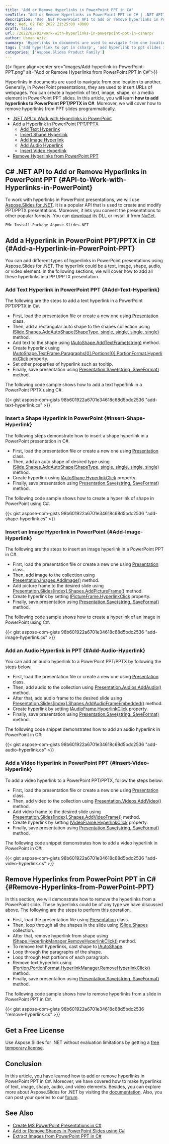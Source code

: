```yaml
---
title: 'Add or Remove Hyperlinks in PowerPoint PPT in C#'
seoTitle: "Add or Remove Hyperlinks in PowerPoint PPT in C# | .NET API"
description: "Use .NET PowerPoint API to add or remove hyperlinks in PowerPoint PPT/PPTX in C#. Add text, image, shape, audio and video hyperlinks in PowerPoint."
date: Wed, 02 Feb 2022 21:25:00 +0000
draft: false
url: /2022/02/02/work-with-hyperlinks-in-powerpoint-ppt-in-csharp/
author: Usman Aziz
summary: 'Hyperlinks in documents are used to navigate from one location to another. Generally, in PowerPoint presentations, they are used to insert URLs of webpages. You can create a hyperlink of text, image, shape, or a media element in PowerPoint PPT slides. In this article, you will learn **how to add hyperlinks to PowerPoint PPT/PPTX in C#**. Moreover, we will cover how to remove hyperlinks from PPT slides programmatically.'
tags: ['add hyperlink to ppt in csharp', 'add hyperlink to ppt slides in csharp', 'add hyperlink to pptx in csharp', 'insert hyperlink to ppt in csharp', 'remove hyperlink from ppt in csharp']
categories: ['Aspose.Slides Product Family']
---
```




{{< figure align=center src="images/Add-hyperlink-in-PowerPoint-PPT.png" alt="Add or Remove Hyperlinks from PowerPoint PPT in C#">}}


Hyperlinks in documents are used to navigate from one location to another. Generally, in PowerPoint presentations, they are used to insert URLs of webpages. You can create a hyperlink of text, image, shape, or a media element in PowerPoint PPT slides. In this article, you will learn **how to add hyperlinks to PowerPoint PPT/PPTX in C#**. Moreover, we will cover how to remove hyperlinks from PPT slides programmatically.

*   [.NET API to Work with Hyperlinks in PowerPoint][1]
*   [Add a Hyperlink in PowerPoint PPT/PPTX][2]
    *   [Add Text Hyperlink][3]
    *   [Insert Shape Hyperlink][4]
    *   [Add Image Hyperlink][5]
    *   [Add Audio Hyperlink][6]
    *   [Insert Video Hyperlink][7]
*   [Remove Hyperlinks from PowerPoint PPT][8]

## C# .NET API to Add or Remove Hyperlinks in PowerPoint PPT {#API-to-Work-with-Hyperlinks-in-PowerPoint}

To work with hyperlinks in PowerPoint presentations, we will use [Aspose.Slides for .NET][9]. It is a popular API that is used to create and modify PPT/PPTX presentations. Moreover, it lets you convert the presentations to other popular formats. You can [download][10] its DLL or install it from [NuGet][11].

```
PM> Install-Package Aspose.Slides.NET 
```

## Add a Hyperlink in PowerPoint PPT/PPTX in C# {#Add-a-Hyperlink-in-PowerPoint-PPT}

You can add different types of hyperlinks in PowerPoint presentations using Aspose.Slides for .NET. The hyperlink could be a text, image, shape, audio, or video element. In the following sections, we will cover how to add all these hyperlinks in a PPT/PPTX presentation.

### Add Text Hyperlink in PowerPoint PPT {#Add-Text-Hyperlink}

The following are the steps to add a text hyperlink in a PowerPoint PPT/PPTX in C#.

*   First, load the presentation file or create a new one using [Presentation][12] class.
*   Then, add a rectangular auto shape to the shapes collection using [ISlide.Shapes.AddAutoShape(ShapeType, single, single, single, single)][13] method.
*   Add text to the shape using [IAutoShape.AddTextFrame(string)][14] method.
*   Create hyperlink using [IAutoShape.TextFrame.Paragraphs\[0\].Portions\[0\].PortionFormat.HyperlinkClick][15] property.
*   Set other properties of hyperlink such as tooltip.
*   Finally, save presentation using [Presentation.Save(string, SaveFormat)][16] method.

The following code sample shows how to add a text hyperlink in a PowerPoint PPTX using C#.

{{< gist aspose-com-gists 98b601922a6701e34618c68d5bdc2536 "add-text-hyperlink.cs" >}}

### Insert a Shape Hyperlink in PowerPoint {#Insert-Shape-Hyperlink}

The following steps demonstrate how to insert a shape hyperlink in a PowerPoint presentation in C#.

*   First, load the presentation file or create a new one using [Presentation][17] class.
*   Then, add an auto shape of desired type using [ISlide.Shapes.AddAutoShape(ShapeType, single, single, single, single)][18] method.
*   Create hyperlink using [IAutoShape.HyperlinkClick][19] property.
*   Finally, save presentation using [Presentation.Save(string, SaveFormat)][20] method.

The following code sample shows how to create a hyperlink of shape in PowerPoint using C#.

{{< gist aspose-com-gists 98b601922a6701e34618c68d5bdc2536 "add-shape-hyperlink.cs" >}}

### Insert an Image Hyperlink in PowerPoint {#Add-Image-Hyperlink}

The following are the steps to insert an image hyperlink in a PowerPoint PPT in C#.

*   First, load the presentation file or create a new one using [Presentation][21] class.
*   Then, add image to the collection using [Presentation.Images.AddImage()][22] method.
*   Add picture frame to the desired slide using [Presentation.Slides\[index\].Shapes.AddPictureFrame()][23] method.
*   Create hyperlink by setting [IPictureFrame.HyperlinkClick][24] property.
*   Finally, save presentation using [Presentation.Save(string, SaveFormat)][25] method.

The following code sample shows how to create a hyperlink of an image in PowerPoint using C#.

{{< gist aspose-com-gists 98b601922a6701e34618c68d5bdc2536 "add-image-hyperlink.cs" >}}

### Add an Audio Hyperlink in PPT {#Add-Audio-Hyperlink}

You can add an audio hyperlink to a PowerPoint PPT/PPTX by following the steps below:

*   First, load the presentation file or create a new one using [Presentation][26] class.
*   Then, add audio to the collection using [Presentation.Audios.AddAudio()][27] method.
*   After that, add audio frame to the desired slide using [Presentation.Slides\[index\].Shapes.AddAudioFrameEmbedded()][28] method.
*   Create hyperlink by setting [IAudioFrame.HyperlinkClick][29] property.
*   Finally, save presentation using [Presentation.Save(string, SaveFormat)][30] method.

The following code snippet demonstrates how to add an audio hyperlink in PowerPoint in C#:

{{< gist aspose-com-gists 98b601922a6701e34618c68d5bdc2536 "add-audio-hyperlink.cs" >}}

### Add a Video Hyperlink in PowerPoint PPT {#Insert-Video-Hyperlink}

To add a video hyperlink to a PowerPoint PPT/PPTX, follow the steps below:

*   First, load the presentation file or create a new one using [Presentation][31] class.
*   Then, add video to the collection using [Presentation.Videos.AddVideo()][32] method.
*   Add video frame to the desired slide using [Presentation.Slides\[index\].Shapes.AddVideoFrame()][33] method.
*   Create hyperlink by setting [IVideoFrame.HyperlinkClick][34] property.
*   Finally, save presentation using [Presentation.Save(string, SaveFormat)][35] method.

The following code snippet demonstrates how to add a video hyperlink in PowerPoint in C#:

{{< gist aspose-com-gists 98b601922a6701e34618c68d5bdc2536 "add-video-hyperlink.cs" >}}

## Remove Hyperlinks from PowerPoint PPT in C# {#Remove-Hyperlinks-from-PowerPoint-PPT}

In this section, we will demonstrate how to remove the hyperlinks from a PowerPoint slide. These hyperlinks could be of any type we have discussed above. The following are the steps to perform this operation.

*   First, load the presentation file using [Presentation][36] class.
*   Then, loop through all the shapes in the slide using [ISlide.Shapes][37] collection.
*   After that, remove hyperlink from shape using [IShape.HyperlinkManager.RemoveHyperlinkClick()][38] method.
*   To remove text hyperlinks, cast shape to [IAutoShape][39].
*   Loop through the paragraphs of the shape.
*   Loop through text portions of each paragraph.
*   Remove text hyperlink using [IPortion.PortionFormat.HyperlinkManager.RemoveHyperlinkClick()][40] method.
*   Finally, save presentation using [Presentation.Save(string, SaveFormat)][41] method.

The following code sample shows how to remove hyperlinks from a slide in PowerPoint PPT in C#.

{{< gist aspose-com-gists 98b601922a6701e34618c68d5bdc2536 "remove-hyperlink.cs" >}}

## Get a Free License

Use Aspose.Slides for .NET without evaluation limitations by getting a [free temporary license][42].

## Conclusion

In this article, you have learned how to add or remove hyperlinks in PowerPoint PPT in C#. Moreover, we have covered how to make hyperlinks of text, image, shape, audio, and video elements. Besides, you can explore more about Aspose.Slides for .NET by visiting the [documentation][43]. Also, you can post your queries to our [forum][44].

## See Also

*   [Create MS PowerPoint Presentations in C#][45]
*   [Add or Remove Shapes in PowerPoint Slides using C#][46]
*   [Extract Images from PowerPoint PPT in C#][47]




[1]: #API-to-Work-with-Hyperlinks-in-PowerPoint
[2]: #Add-a-Hyperlink-in-PowerPoint-PPT
[3]: #Add-Text-Hyperlink
[4]: #Insert-Shape-Hyperlink
[5]: #Add-Image-Hyperlink
[6]: #Add-Audio-Hyperlink
[7]: #Insert-Video-Hyperlink
[8]: #Remove-Hyperlinks-from-PowerPoint-PPT
[9]: https://products.aspose.com/slides/net
[10]: https://downloads.aspose.com/slides/net
[11]: https://www.nuget.org/packages/Aspose.Slides.Net
[12]: https://apireference.aspose.com/slides/net/aspose.slides/presentation
[13]: https://apireference.aspose.com/slides/net/aspose.slides/ishapecollection/methods/addautoshape
[14]: https://apireference.aspose.com/slides/net/aspose.slides/iautoshape/methods/addtextframe
[15]: https://apireference.aspose.com/slides/net/aspose.slides/ihyperlinkcontainer/properties/hyperlinkclick
[16]: https://apireference.aspose.com/slides/net/aspose.slides.presentation/save/methods/5
[17]: https://apireference.aspose.com/slides/net/aspose.slides/presentation
[18]: https://apireference.aspose.com/slides/net/aspose.slides/ishapecollection/methods/addautoshape
[19]: https://apireference.aspose.com/slides/net/aspose.slides/ihyperlinkcontainer/properties/hyperlinkclick
[20]: https://apireference.aspose.com/slides/net/aspose.slides.presentation/save/methods/5
[21]: https://apireference.aspose.com/slides/net/aspose.slides/presentation
[22]: https://apireference.aspose.com/slides/net/aspose.slides.iimagecollection/addimage/methods/2
[23]: https://apireference.aspose.com/slides/net/aspose.slides/ishapecollection/methods/addpictureframe
[24]: https://apireference.aspose.com/slides/net/aspose.slides/ihyperlinkcontainer/properties/hyperlinkclick
[25]: https://apireference.aspose.com/slides/net/aspose.slides.presentation/save/methods/5
[26]: https://apireference.aspose.com/slides/net/aspose.slides/presentation
[27]: https://apireference.aspose.com/slides/net/aspose.slides.iaudiocollection/addaudio/methods/1
[28]: https://apireference.aspose.com/slides/net/aspose.slides/ishapecollection/methods/addaudioframeembedded
[29]: https://apireference.aspose.com/slides/net/aspose.slides/iaudioframe
[30]: https://apireference.aspose.com/slides/net/aspose.slides.presentation/save/methods/5
[31]: https://apireference.aspose.com/slides/net/aspose.slides/presentation
[32]: https://apireference.aspose.com/slides/net/aspose.slides.ivideocollection/addvideo/methods/1
[33]: https://apireference.aspose.com/slides/net/aspose.slides/ishapecollection/methods/addvideoframe
[34]: https://apireference.aspose.com/slides/net/aspose.slides/ivideoframe
[35]: https://apireference.aspose.com/slides/net/aspose.slides.presentation/save/methods/5
[36]: https://apireference.aspose.com/slides/net/aspose.slides/presentation
[37]: https://apireference.aspose.com/slides/net/aspose.slides/ibaseslide/properties/shapes
[38]: https://apireference.aspose.com/slides/net/aspose.slides/ihyperlinkmanager/methods/removehyperlinkclick
[39]: https://apireference.aspose.com/slides/net/aspose.slides/iautoshape
[40]: https://apireference.aspose.com/slides/net/aspose.slides/ihyperlinkmanager/methods/removehyperlinkclick
[41]: https://apireference.aspose.com/slides/net/aspose.slides.presentation/save/methods/5
[42]: https://purchase.aspose.com/temporary-license
[43]: https://docs.aspose.com/slides/net
[44]: https://forum.aspose.com/
[45]: https://blog.aspose.com/2020/12/04/create-powerpoint-presentations-in-csharp/
[46]: https://blog.aspose.com/2020/12/24/add-shapes-to-powerpoint-slides-in-csharp/
[47]: https://blog.aspose.com/2022/01/13/extract-images-from-ppt-in-csharp-net/





